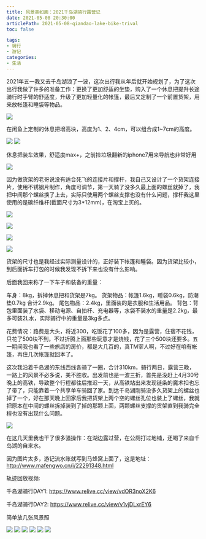 ```yaml
---
title: 风景美如画：2021千岛湖骑行露营记
date: 2021-05-08 20:30:00
articlePath: 2021-05-08-qiandao-lake-bike-trival
toc: false

tags: 
- 骑行 
- 游记
categories:
- 生活
---
```



2021年五一我又去千岛湖浪了一波，这次出行我从年后就开始规划了，为了这次出行我做了许多的准备工作：更换了更加舒适的坐垫，购入了一个休息把提升长途骑行时手臂的舒适度，升级了更加轻量化的帐篷，最后又定制了一个前置货架，用来放帐篷和睡袋等物品。


[![](https://z3.ax1x.com/2021/05/09/gYfCi4.md.jpg)](https://imgtu.com/i/gYfCi4)

在闲鱼上定制的休息把增高块，高度为1、2、4cm，可以组合成1~7cm的高度。

[![](https://z3.ax1x.com/2021/05/09/gYfPJJ.md.jpg)](https://imgtu.com/i/gYfPJJ)
[![](https://z3.ax1x.com/2021/05/09/gYfAQ1.md.jpg)](https://imgtu.com/i/gYfAQ1)

休息把装车效果，舒适度max+，之前捡垃圾翻新的iphone7用来导航也非常好用

[![](https://z3.ax1x.com/2021/05/09/gYfFzR.md.jpg)](https://imgtu.com/i/gYfFzR)

因为做货架的老哥说没有适合死飞的连接片和撑杆，我自己又设计了一个货架连接片，使用不锈钢片制作，角度可调节，第一天骑了没多久最上面的螺丝就掉了，我把中间那个螺丝换了上去，实际只使用两个螺丝支撑也没有什么问题，撑杆我这里使用的是碳纤维杆(截面尺寸为3*12mm)，在淘宝上买的。

[![](https://z3.ax1x.com/2021/05/09/gYfEsx.md.jpg)](https://imgtu.com/i/gYfEsx)

[![](https://z3.ax1x.com/2021/04/26/gpm380.md.jpg)](https://imgtu.com/i/gpm380)

[![](https://z3.ax1x.com/2021/05/09/gYfiW9.md.jpg)](https://imgtu.com/i/gYfiW9)

[![](https://z3.ax1x.com/2021/05/09/gYh4US.md.jpg)](https://imgtu.com/i/gYh4US)

货架的尺寸也是我经过实际测量设计的，正好装下帐篷和睡袋。因为货架比较小，到后面拆车打包的时候我发现不拆下来也没有什么影响。

后面我回来称了一下车子和装备的重量：

车身：8kg，拆掉休息把和货架是7kg。
货架物品：帐篷1.6kg，睡袋0.6kg，防潮垫0.7kg 合计2.9kg。
尾包物品：2.4kg，里面装的是衣服和生活用品。
背包：背包里面装了水袋、移动电源、自拍杆、充电器等，水袋不装水的重量是2.2kg，最多可装2L水，实际骑行中的重量是3kg多点。

花费情况：路费是大头，将近300，吃饭花了100多，因为是露营，住宿不花钱，只花了500块不到，不过折腾上面那些玩意才是烧钱，花了三个500块还要多。五一期间我也看了一些旅店的房价，都是大几百的，真TM宰人啊，不过好在咱有帐篷，再住几次帐篷就回本了。

这次我沿着千岛湖的东线西线各骑了一圈，合计310km，骑行两日，露营三晚，一路上的风景不必多说，美不胜收。出发前也是一波三折，首先是没赶上4月30号晚上的高铁，导致整个行程都往后推迟一天，从高铁站出来发现链条的魔术扣也忘了带了，只能靠着一个共享单车骑回了家。到达千岛湖刚骑没多久货架上的螺丝也掉了一个，好在那天晚上回家后我把货架上两个空的螺丝孔位也装上了螺丝，我就把原本在中间的螺丝拆掉装到了掉的那颗上面，两颗螺丝支撑的货架直到我骑完全程也没有出现什么问题。

[![](https://z3.ax1x.com/2021/05/09/gYIZ1H.md.jpg)](https://imgtu.com/i/gYIZ1H)

在这几天里我也干了很多骚操作：在湖边露过营，在公厕打过地铺，还喝了来自千岛湖的自来水。

因为图片太多，游记流水账就写到马蜂窝上面了，这是地址：http://www.mafengwo.cn/i/22291348.html

轨迹回放视频:


千岛湖骑行DAY1: https://www.relive.cc/view/vdOR3noX2K6

千岛湖骑行DAY2: https://www.relive.cc/view/v1vjDLxrEY6

简单放几张风景照


[![](https://z3.ax1x.com/2021/05/05/gMfdsJ.md.jpg)](https://imgtu.com/i/gMfdsJ)
[![](https://z3.ax1x.com/2021/05/05/gMfBZR.md.jpg)](https://imgtu.com/i/gMfBZR)
[![](https://z3.ax1x.com/2021/05/05/gMfwL9.md.jpg)](https://imgtu.com/i/gMfwL9)
[![](https://z3.ax1x.com/2021/05/05/gMfrIx.md.jpg)](https://imgtu.com/i/gMfrIx)
[![](https://z3.ax1x.com/2021/05/05/gMfDd1.md.jpg)](https://imgtu.com/i/gMfDd1)
[![](https://z3.ax1x.com/2021/05/05/gMfIot.md.jpg)](https://imgtu.com/i/gMfIot)



